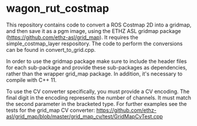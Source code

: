 # wagon_rut_costmap

This repository contains code to convert a ROS Costmap 2D into a gridmap, and then save it as a pgm image, using the ETHZ ASL gridmap package (https://github.com/ethz-asl/grid_map). It requires the simple_costmap_layer respository. The code to perform the conversions can be found in convert_to_grid.cpp.

In order to use the gridmap package make sure to include the header files for each sub-package and provide these sub-packages as dependencies, rather than the wrapper grid_map package. In addition, it's necessary to compile with C++ 11. 

To use the CV converter specifically, you must provide a CV encoding. The final digit in the encoding represents the number of channels. It must match the second parameter in the bracketed type. For further examples see the tests for the grid_map CV converter: https://github.com/ethz-asl/grid_map/blob/master/grid_map_cv/test/GridMapCvTest.cpp


